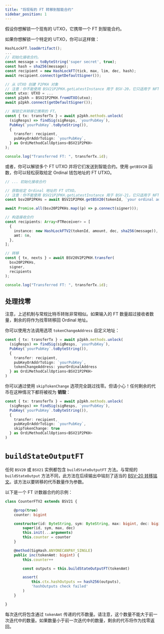 ```yaml
---
title: "将现有的 FT 转移到智能合约"
sidebar_position: 1
---
```


假设你想解锁一个现有的 UTXO，它携带一个 FT 到智能合约。

如果你想解锁一个特定的 UTXO，你可以这样做：

```ts
HashLockFT.loadArtifact();
...
// 初始化接收合约。
const message = toByteString('super secret', true);
const hash = sha256(message);
const recipient = new HashLockFT(tick, max, lim, dec, hash);
await recipient.connect(getDefaultSigner());

// 从 UTXO 创建 P2PKH 对象
// 注意：你不能使用 BSV21P2PKH.getLatestInstance 用于 BSV-20，它只适用于 NFT。
const utxo: UTXO = ...
const p2pkh = BSV21P2PKH.fromUTXO(utxo);
await p2pkh.connect(getDefaultSigner());

// 解锁它并转移它携带的 FT。
const { tx: transferTx } = await p2pkh.methods.unlock(
  (sigResps) => findSig(sigResps, `yourPubKey`),
  PubKey(`yourPubKey`.toByteString()),
  {
    transfer: recipient,
    pubKeyOrAddrToSign: `yourPubKey`,
  } as OrdiMethodCallOptions<BSV21P2PKH>
);

console.log("Transferred FT: ", transferTx.id);
```

或者，你可以解锁多个 FT UTXO 并将它们发送到智能合约。使用 `getBSV20` 函数，你可以轻松获取给定 Ordinal 钱包地址的 FT UTXO。

```ts
// ... 初始化接收合约

// 获取给定 Ordinal 地址的 FT UTXO。
// 注意：你不能使用 BSV21P2PKH.getLatestInstance 用于 BSV-21，它只适用于 NFT。
const bsv20P2PKHs = await BSV21P2PKH.getBSV20(tokenId, `your ordinal address`);

await Promise.all(bsv20P2PKHs.map((p) => p.connect(signer)));

// 构造接收合约
const recipients: Array<FTReceiver> = [
  {
    instance: new HashLockFTV2(tokenId, amount, dec, sha256(message)),
    amt: 6n,
  },
];

// 转移
const { tx, nexts } = await BSV20V2P2PKH.transfer(
  bsv20P2PKHs,
  signer,
  recipients
);

console.log("Transferred FT: ", transferTx.id);
```

## 处理找零

注意，上述机制与常规比特币转账非常相似。如果输入的 FT 数量超过接收者数量，剩余的将作为找零转移回 Ordinal 地址。

你可以使用方法调用选项 `tokenChangeAddress` 自定义地址：

```ts
const { tx: transferTx } = await p2pkh.methods.unlock(
  (sigResps) => findSig(sigResps, `yourPubKey`),
  PubKey(`yourPubKey`.toByteString()),
  {
    transfer: recipient,
    pubKeyOrAddrToSign: `yourPubKey`,
    tokenChangeAddress: yourOrdinalAddress
  } as OrdiMethodCallOptions<BSV21P2PKH>
)
```

你可以通过使用 `skipTokenChange` 选项完全跳过找零。但请小心！任何剩余的代币在这种情况下都将被视为 **销毁**：
```ts
const { tx: transferTx } = await p2pkh.methods.unlock(
  (sigResps) => findSig(sigResps, `yourPubKey`),
  PubKey(`yourPubKey`.toByteString()),
  {
    transfer: recipient,
    pubKeyOrAddrToSign: `yourPubKey`,
    skipTokenChange: true
  } as OrdiMethodCallOptions<BSV21P2PKH>
)
```

# `buildStateOutputFT`

任何 `BSV20` 或 `BSV21` 实例都包含 `buildStateOutputFT` 方法。与常规的 `buildStateOutput` 方法不同，此方法在后续输出中铭刻了适当的 [BSV-20 转移铭文](https://docs.1satordinals.com/bsv20#transfer-all-modes)。该方法以要转移的代币数量作为参数。

以下是一个 FT 计数器合约的示例：

```ts
class CounterFTV2 extends BSV21 {

    @prop(true)
    counter: bigint

    constructor(id: ByteString, sym: ByteString, max: bigint, dec: bigint, counter: bigint) {
        super(id, sym, max, dec)
        this.init(...arguments)
        this.counter = counter
    }

    @method(SigHash.ANYONECANPAY_SINGLE)
    public inc(tokenAmt: bigint) {
        this.counter++

        const outputs = this.buildStateOutputFT(tokenAmt)

        assert(
            this.ctx.hashOutputs == hash256(outputs),
            'hashOutputs check failed'
        )
    }

}
```

每次迭代将包含通过 `tokenAmt` 传递的代币数量。请注意，这个数量不能大于前一次迭代中的数量。如果数量小于前一次迭代中的数量，剩余的代币将作为找零返回。